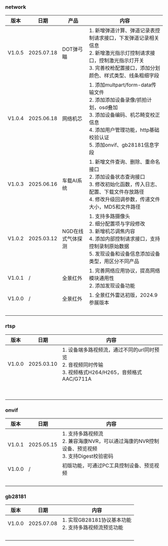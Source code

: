 ### network
| 版本     | 日期         | 产品         | 内容                                                                                                                              |
| ------ | ---------- | ---------- | ------------------------------------------------------------------------------------------------------------------------------- |
| V1.0.5 | 2025.07.18 | DOT弹弓瞄     | 1. 新增弹道计算、弹道记录表控制请求接口，下发弹道记录相关信息<br>2. 新增激光指示灯控制请求接口，控制激光指示灯开关<br>3. 完善校枪配置接口，添加分划颜色、样式类型、线条粗细字段                                |
| V1.0.4 | 2025.06.18 | 网络机芯       | 1. 添加multpart/form-data传输文件<br>2. 添加添加设备录像/抓拍计划，osd叠加<br>3. 添加设备编码、机芯畸变校正信息<br>4. 添加用户管理功能，http基础校验认证<br>5. 添加onvif、gb28181信息字段 |
| V1.0.3 | 2025.06.16 | 车载AI系统     | 1. 新增文件查询、删除、重命名接口<br>2. 添加设备状态查询接口<br>3. 修改初始化函数，传入日志、配置、下载文件存放路径<br>4. 修改升级回调参数，传递文件大小，MD5和文件路径                               |
| V1.0.2 | 2025.03.12 | NGD在线式气体探测 | 1. 支持多路摄像头<br>2. 细分配置项与字段修改<br>3. 新增机芯调焦内容<br>4. 添加内部控制请求接口，支持控制录制原始数据<br>5. 发现设备和设备信息添加设备类型，用区分不同产品                            |
| V1.0.1 | /          | 全景红外       | 1. 完善网络应用协议，提高网络模块通用性<br>2. 添加发现设备功能                                                                                            |
| V1.0.0 | /          | 全景红外       | 1. 全景红外雷达初版，2024.9参展版本                                                                                                          |
|        |            |            |                                                                                                                                 |
### rtsp
| 版本     | 日期         | 内容                                                                       |
| ------ | ---------- | ------------------------------------------------------------------------ |
| V1.0.0 | 2025.03.10 | 1. 设备端多路视频流，通过不同的url同时预览<br>2. 音视频同时传输<br>3. 视频格式H264/H265，音频格式AAC/G711A |
|        |            |                                                                          |
|        |            |                                                                          |
### onvif
| 版本     | 日期         | 内容                                                              |
| ------ | ---------- | --------------------------------------------------------------- |
| V1.0.1 | 2025.05.15 | 1. 支持多路视频流<br>2. 兼容海康NVR，可以通过海康的NVR控制设备、预览视频<br>3. 支持Digest校验密码 |
| V1.0.0 | /          | 初版功能，可通过PC工具控制设备、预览视频                                           |
|        |            |                                                                 |
### gb28181
| 版本     | 日期         | 内容                                   |
| ------ | ---------- | ------------------------------------ |
| V1.0.0 | 2025.07.08 | 1. 实现GB28181协议基本功能<br>2. 支持多路视频流预览功能 |
|        |            |                                      |
